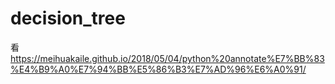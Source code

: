 # decision_tree
看 https://meihuakaile.github.io/2018/05/04/python%20annotate%E7%BB%83%E4%B9%A0%E7%94%BB%E5%86%B3%E7%AD%96%E6%A0%91/
